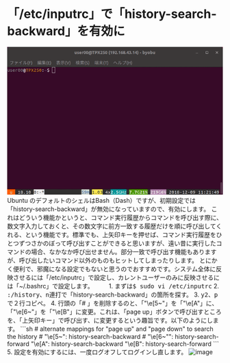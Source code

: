 # 「/etc/inputrc」で「history-search-backward」を有効に  
  
<img src="images/inputrc.gif" alt="image">  
Ubuntu のデフォルトのシェルはBash（Dash）ですが、初期設定では「history-search-backward」が無効になっていますので、有効にします。  
これはどういう機能かというと、コマンド実行履歴からコマンドを呼び出す際に、数文字入力しておくと、その数文字に前方一致する履歴だけを順に呼び出してくれる、という機能です。標準でも、上矢印キーを押せば、コマンド実行履歴をひとつずつさかのぼって呼び出すことができると思いますが、遠い昔に実行したコマンドの場合、なかなか呼び出せません。部分一致で呼び出す機能もありますが、呼び出したいコマンド以外のものもヒットしてしまったりします。  
とにかく便利で、邪魔になる設定でもないと思うのでおすすめです。システム全体に反映させるには「/etc/inputrc」で設定し、カレントユーザーのみに反映させるには「~/.bashrc」で設定します。  
　　
1. まずは<kbd>$ sudo vi /etc/inputrc</kbd>  
2. <kbd>:/history</kbd>、<kbd>n</kbd>連打で「history-search-backward」の箇所を探す。  
3. <kbd>y2</kbd>、<kbd>p</kbd>で２行コピペ。  
4. 行頭の「# 」を削除するのと、「"\e[5~"」を「"\e[A"」に、「"\e[6~"」を「"\e[B"」に変更。これは、「page up」ボタンで呼び出すところを、「上矢印キー」で呼び出す、に変更するという趣旨です。以下のようにします。  
```sh
# alternate mappings for "page up" and "page down" to search the history  
# "\e[5~": history-search-backward
# "\e[6~"": history-search-forward
"\e[A": history-search-backward  
"\e[B": history-search-forward  
```  
5. 設定を有効にするには、一度ログオフしてログインし直します。  
<img src="images/inputrc2.pngy" alt="image">  
